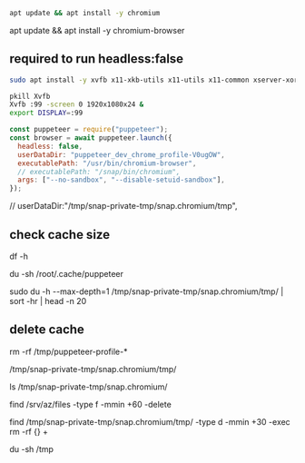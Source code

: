 ```sh
apt update && apt install -y chromium
```

apt update && apt install -y chromium-browser

## required to run headless:false

```sh
sudo apt install -y xvfb x11-xkb-utils x11-utils x11-common xserver-xorg

pkill Xvfb
Xvfb :99 -screen 0 1920x1080x24 &
export DISPLAY=:99
```

```js
const puppeteer = require("puppeteer");
const browser = await puppeteer.launch({
  headless: false,
  userDataDir: "puppeteer_dev_chrome_profile-V0ugOW",
  executablePath: "/usr/bin/chromium-browser",
  // executablePath: "/snap/bin/chromium",
  args: ["--no-sandbox", "--disable-setuid-sandbox"],
});
```

// userDataDir:"/tmp/snap-private-tmp/snap.chromium/tmp",

## check cache size

df -h

du -sh /root/.cache/puppeteer

sudo du -h --max-depth=1 /tmp/snap-private-tmp/snap.chromium/tmp/ | sort -hr | head -n 20

## delete cache

rm -rf /tmp/puppeteer-profile-\*

/tmp/snap-private-tmp/snap.chromium/tmp/

ls /tmp/snap-private-tmp/snap.chromium/

find /srv/az/files -type f -mmin +60 -delete

find /tmp/snap-private-tmp/snap.chromium/tmp/ -type d -mmin +30 -exec rm -rf {} +

du -sh /tmp
